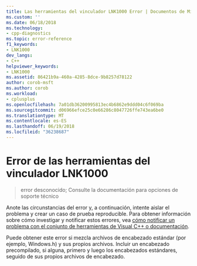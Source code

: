 ```yaml
---
title: Las herramientas del vinculador LNK1000 Error | Documentos de Microsoft
ms.custom: ''
ms.date: 06/18/2018
ms.technology:
- cpp-diagnostics
ms.topic: error-reference
f1_keywords:
- LNK1000
dev_langs:
- C++
helpviewer_keywords:
- LNK1000
ms.assetid: 86421b9a-460a-4285-8dce-9b8257d78122
author: corob-msft
ms.author: corob
ms.workload:
- cplusplus
ms.openlocfilehash: 7a01db36200995813ec4b6862e9ddd04c6f069ba
ms.sourcegitcommit: d06966efce25c0e66286c8047726ffe743ea6be0
ms.translationtype: MT
ms.contentlocale: es-ES
ms.lasthandoff: 06/19/2018
ms.locfileid: "36238687"
---
```

# <a name="linker-tools-error-lnk1000"></a>Error de las herramientas del vinculador LNK1000

> error desconocido; Consulte la documentación para opciones de soporte técnico

Anote las circunstancias del error y, a continuación, intente aislar el problema y crear un caso de prueba reproducible. Para obtener información sobre cómo investigar y notificar estos errores, vea [cómo notificar un problema con el conjunto de herramientas de Visual C++ o documentación](../../how-to-report-a-problem-with-the-visual-cpp-toolset.md).

Puede obtener este error si mezcla archivos de encabezado estándar (por ejemplo, Windows.h) y sus propios archivos. Incluir un encabezado precompilado, si alguna, primero y luego los encabezados estándares, seguido de sus propios archivos de encabezado.
